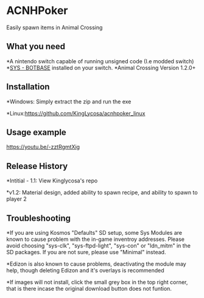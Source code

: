# ACNHPoker

Easily spawn items in Animal Crossing

## What you need
*A nintendo switch capable of running unsigned code (I.e modded switch)
*[SYS - BOTBASE](https://github.com/olliz0r/sys-botbase) installed on your switch.
*Animal Crossing Version 1.2.0+

## Installation
*Windows: Simply extract the zip and run the exe

*Linux:https://github.com/KingLycosa/acnhpoker_linux

## Usage example

https://youtu.be/-zztRgmtXig


## Release History
*Intitial - 1.1: View Kinglycosa's repo

*v1.2: Material design, added ability to spawn recipe, and ability to spawn to player 2

## Troubleshooting

*If you are using Kosmos "Defaults" SD setup, some Sys Modules are known to cause problem with the in-game inventroy addresses.
Please avoid choosing "sys-clk", "sys-ftpd-light", "sys-con" or "ldn_mitm" in the SD packages.
If you are not sure, please use "Minimal" instead.

*Edizon is also known to cause problems, deactivating the module may help, though deleting Edizon and it's overlays is recommended

*If images will not install, click the small grey box in the top right corner, that is there incase the original download button does not funtion.

